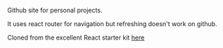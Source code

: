 Github site for personal projects.

It uses react router for navigation but refreshing doesn't work on github.

Cloned from the excellent React starter kit [here](https://github.com/davezuko/react-redux-starter-kit)
